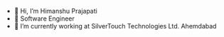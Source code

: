 - 👋 Hi, I’m Himanshu Prajapati
- 👀 Software Engineer
- 🌱 I’m currently working at SilverTouch Technologies Ltd. Ahemdabad

<!---
HimanshuPrajapati25/HimanshuPrajapati25 is a ✨ special ✨ repository because its `README.md` (this file) appears on your GitHub profile.
You can click the Preview link to take a look at your changes.
--->
